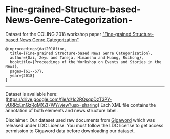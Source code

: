 # Fine-grained-Structure-based-News-Genre-Categorization-
Dataset for the COLING 2018 workshop paper ["Fine-grained Structure-based News Genre Categorization"](http://aclweb.org/anthology/W18-4308)

```
@inproceedings{dai2018fine,
  title={Fine-grained Structure-based News Genre Categorization},
  author={Dai, Zeyu and Taneja, Himanshu and Huang, Ruihong},
  booktitle={Proceedings of the Workshop on Events and Stories in the News},
  pages={61--67},
  year={2018}
}
```


--------------------------------------------------------------------

Dataset is available here: (https://drive.google.com/file/d/1c2RQsqpDzT3PY-vURRxEmGzRgMXZI7WY/view?usp=sharing) 
Each XML file contains the annotation of both elements and news structure label.

Disclaimer: Our dataset used raw documents from [Gigaword](https://catalog.ldc.upenn.edu/LDC2012T21) which was released under LDC License. You must follow the LDC license to get access permission to Gigaword data before downloading our dataset.
